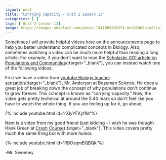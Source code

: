 ```yaml
---
layout: post
title: "Carrying Capacity - Unit 2 Lesson 13"
categories: [ ]
tags: [ Unit 2 Lesson 13]
image: https://images.unsplash.com/photo-1541885835174-8cc06dd2b1ed?ixlib=rb-1.2.1&ixid=eyJhcHBfaWQiOjEyMDd9&auto=format&fit=crop&w=750&q=80
---
```


Sometimes I will provide helpful videos here on the announcements page to help you better understand complicated concepts in Biology. Also, sometimes watching a video can be much more helpful than reading a long article. For example, if you don't want to read the [Scholastic GO! article on Populations and Communities](https://go.scholastic.com/I/article/444/446/4444465.html?ucn=610753097&cred=Y2FsbGN8Y2FsbGM){:target="_blank"}, you can instead watch one of the following videos.

First we have a video from [youtube Biology teacher sensation](https://www.bozemanscience.com/about){:target="_blank"}, Mr. Anderson at Bozeman Science. He does a great job of breaking down the concept of why populations don't continue to grow forever. This concept is known as "carrying capacity." Now, the video gets pretty technical at around the 5:40 mark so don't feel like you have to watch the whole thing. If you are feeling up for it, go ahead.

{% include youtube.html id='rXlyYFXyfIM'%}

Next is a video from my good friend (just kidding - I wish he was though) Hank Green at [Crash Course](https://thecrashcourse.com/about){:target="_blank"}. This video covers pretty much the same thing but with more humor.

{% include youtube.html id='RBOsqmBQBQk'%}

-Mr. Sweeney